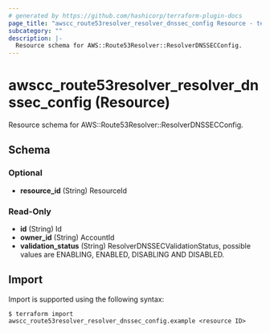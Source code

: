 ```yaml
---
# generated by https://github.com/hashicorp/terraform-plugin-docs
page_title: "awscc_route53resolver_resolver_dnssec_config Resource - terraform-provider-awscc"
subcategory: ""
description: |-
  Resource schema for AWS::Route53Resolver::ResolverDNSSECConfig.
---
```


# awscc_route53resolver_resolver_dnssec_config (Resource)

Resource schema for AWS::Route53Resolver::ResolverDNSSECConfig.



<!-- schema generated by tfplugindocs -->
## Schema

### Optional

- **resource_id** (String) ResourceId

### Read-Only

- **id** (String) Id
- **owner_id** (String) AccountId
- **validation_status** (String) ResolverDNSSECValidationStatus, possible values are ENABLING, ENABLED, DISABLING AND DISABLED.

## Import

Import is supported using the following syntax:

```shell
$ terraform import awscc_route53resolver_resolver_dnssec_config.example <resource ID>
```
